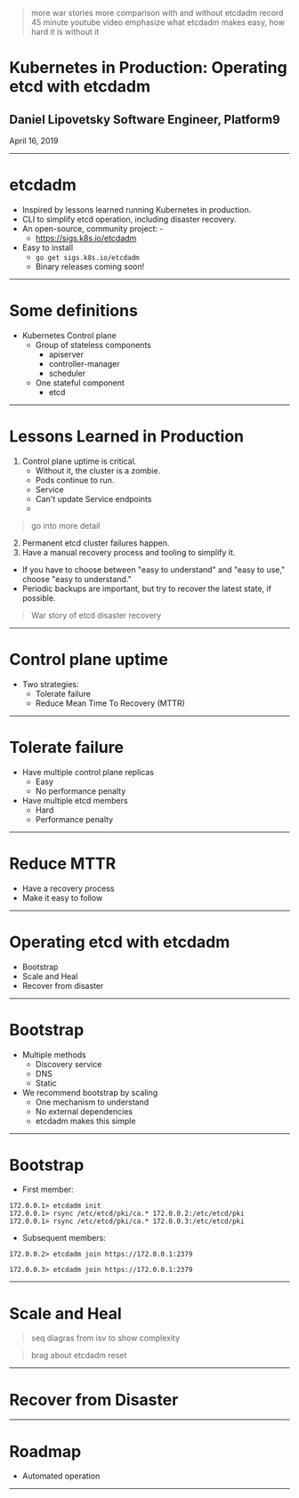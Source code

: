 <!-- $theme: default -->

> more war stories
> more comparison with and without etcdadm
> record 45 minute youtube video
> emphasize what etcdadm makes easy, how hard it is without it


Kubernetes in Production: Operating etcd with etcdadm
===

Daniel Lipovetsky
Software Engineer, Platform9
---

April 16, 2019

---

# etcdadm

- Inspired by lessons learned running Kubernetes in production.
- CLI to simplify etcd operation, including disaster recovery.
- An open-source, community project: - 
	- https://sigs.k8s.io/etcdadm
- Easy to install
 	- `go get sigs.k8s.io/etcdadm`
	- Binary releases coming soon!

---

# Some definitions

- Kubernetes Control plane
	- Group of stateless components
		- apiserver
		- controller-manager
		- scheduler
	- One stateful component
		- etcd

---

# Lessons Learned in Production

1. Control plane uptime is critical.
	- Without it, the cluster is a zombie.
	- Pods continue to run.
	- Service
	- Can't update Service endpoints
	- 

> go into more detail
> 
2. Permanent etcd cluster failures happen.
3. Have a manual recovery process and tooling to simplify it.
  - If you have to choose between "easy to understand" and "easy to use," choose "easy to understand."
  - Periodic backups are important, but try to recover the latest state, if possible.

> War story of etcd disaster recovery

---

# Control plane uptime

- Two strategies:
  - Tolerate failure
  - Reduce Mean Time To Recovery (MTTR)

---

# Tolerate failure

- Have multiple control plane replicas
  - Easy
  - No performance penalty
- Have multiple etcd members
  - Hard
  - Performance penalty

---

# Reduce MTTR

- Have a recovery process
- Make it easy to follow

---

# Operating etcd with etcdadm
- Bootstrap
- Scale and Heal
- Recover from disaster

---

# Bootstrap

- Multiple methods
  - Discovery service
  - DNS
  - Static
- We recommend bootstrap by scaling
  -  One mechanism to understand
  -  No external dependencies
  -  etcdadm makes this simple

---

# Bootstrap

- First member:
```shell
172.0.0.1> etcdadm init
172.0.0.1> rsync /etc/etcd/pki/ca.* 172.0.0.2:/etc/etcd/pki
172.0.0.1> rsync /etc/etcd/pki/ca.* 172.0.0.3:/etc/etcd/pki
```
- Subsequent members:
```shell
172.0.0.2> etcdadm join https://172.0.0.1:2379
```
```shell
172.0.0.3> etcdadm join https://172.0.0.1:2379
```

---

# Scale and Heal
> seq diagras from isv to show complexity

> brag about etcdadm reset
> 
---

# Recover from Disaster

---

# Roadmap

- Automated operation



---

